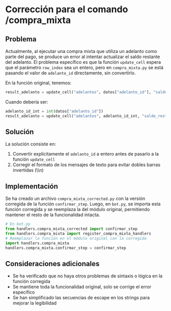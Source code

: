 # Corrección para el comando /compra_mixta

## Problema

Actualmente, al ejecutar una compra mixta que utiliza un adelanto como parte del pago, se produce un error al intentar actualizar el saldo restante del adelanto. El problema específico es que la función `update_cell` espera que el parámetro `row_index` sea un entero, pero en `compra_mixta.py` se está pasando el valor de `adelanto_id` directamente, sin convertirlo.

En la función original, tenemos:

```python
result_adelanto = update_cell("adelantos", datos["adelanto_id"], "saldo_restante", nuevo_saldo_formateado)
```

Cuando debería ser:

```python
adelanto_id_int = int(datos["adelanto_id"])
result_adelanto = update_cell("adelantos", adelanto_id_int, "saldo_restante", nuevo_saldo_formateado)
```

## Solución

La solución consiste en:

1. Convertir explícitamente el `adelanto_id` a entero antes de pasarlo a la función `update_cell`
2. Corregir el formato de los mensajes de texto para evitar dobles barras invertidas (\\\\n)

## Implementación

Se ha creado un archivo `compra_mixta_corrected.py` con la versión corregida de la función `confirmar_step`. Luego, en `bot.py`, se importa esta función corregida y se reemplaza la del módulo original, permitiendo mantener el resto de la funcionalidad intacta.

```python
# En bot.py
from handlers.compra_mixta_corrected import confirmar_step
from handlers.compra_mixta import register_compra_mixta_handlers
# Reemplazar la función en el módulo original con la corregida
import handlers.compra_mixta
handlers.compra_mixta.confirmar_step = confirmar_step
```

## Consideraciones adicionales

- Se ha verificado que no haya otros problemas de sintaxis o lógica en la función corregida
- Se mantiene toda la funcionalidad original, solo se corrige el error específico
- Se han simplificado las secuencias de escape en los strings para mejorar la legibilidad
